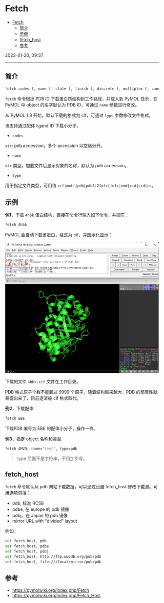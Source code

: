 # Fetch

- [Fetch](#fetch)
  - [简介](#简介)
  - [示例](#示例)
  - [fetch_host](#fetch_host)
  - [参考](#参考)

2022-01-20, 09:37
***

## 简介

```sh
fetch codes [, name [, state [, finish [, discrete [, multiplex [, zoom [, type [, async ]]]]]]]]
```

`fetch` 命令根据 PDB ID 下载蛋白质结构到工作路径，并载入到 PyMOL 显示，在 PyMOL 中 object 的名字默认为 PDB ID，可通过 `name` 参数进行修改。

从 PyMOL 1.8 开始，默认下载的格式为 cif，可通过 `type` 参数修改文件格式。

也支持通过配体 ligand ID 下载小分子。

- `codes`

`str`: pdb accession，多个 accession 以空格分开。

- `name`

`str` 类型，加载文件后显示对象的名称，默认为 pdb accession。

- `type`

用于指定文件类型，可用值 `cif|mmtf|pdb|pdb1|2fofc|fofc|emd|cid|sid|cc`。

## 示例

**例1**，下载 `4hbk` 蛋白结构，直接在命令行输入如下命令，并回车：
 
```sh
fetch 4hbk
```

PyMOL 会自动下载该蛋白，格式为 cif，并图示化显示：

![](images/2022-01-17-15-08-59.png)

下载的文件 `4hbk.cif` 文件在工作目录。

PDB 格式原子个数不能超过 9999 个原子，随着结构越来越大，PDB 的局限性就暴露出来了，目前逐渐被 cif 格式取代。

**例2**，下载配体

```sh
fetch EBE
```

下载PDB 编号为 EBE 的配体小分子，操作一样。

**例3**，指定 object 名称和类型

```sh
fetch 4MVD, name="test", type=pdb
```

> type 后面不是字符串，不用加引号。

## fetch_host

`fetch` 命令默认从 pdb 网站下载数据，可以通过设置 fetch_host 修改下载源。可用选项包括：

- pdb, 标准 RCSB
- pdbe, 在 europe 的 pdb 镜像
- pdbj，在 Japan 的 pdb 镜像
- mirror URL with "divided" layout

例如：

```sh
set fetch_host, pdb
set fetch_host, pdbe
set fetch_host, pdbj
set fetch_host, http://ftp.wwpdb.org/pub/pdb
set fetch_host, file:///local/mirror/pub/pdb
```

## 参考

- https://pymolwiki.org/index.php/Fetch
- https://pymolwiki.org/index.php/Fetch_Host
